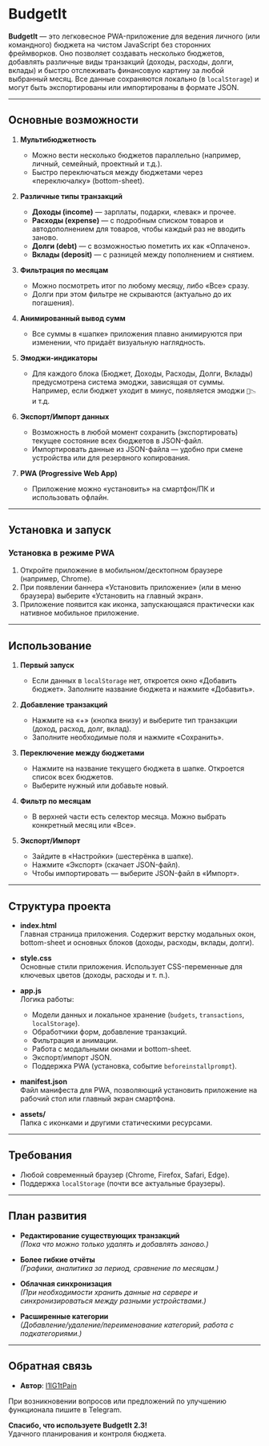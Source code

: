 
# BudgetIt

**BudgetIt** — это легковесное PWA-приложение для ведения личного (или командного) бюджета на чистом JavaScript без сторонних фреймворков. Оно позволяет создавать несколько бюджетов, добавлять различные виды транзакций (доходы, расходы, долги, вклады) и быстро отслеживать финансовую картину за любой выбранный месяц. Все данные сохраняются локально (в `localStorage`) и могут быть экспортированы или импортированы в формате JSON.

---

## Основные возможности

1. **Мультибюджетность**  
   - Можно вести несколько бюджетов параллельно (например, личный, семейный, проектный и т.д.).  
   - Быстро переключаться между бюджетами через «переключалку» (bottom-sheet).

2. **Различные типы транзакций**  
   - **Доходы (income)** — зарплаты, подарки, «левак» и прочее.  
   - **Расходы (expense)** — с подробным списком товаров и автодополнением для товаров, чтобы каждый раз не вводить заново.  
   - **Долги (debt)** — с возможностью пометить их как «Оплачено».  
   - **Вклады (deposit)** — с разницей между пополнением и снятием.

3. **Фильтрация по месяцам**  
   - Можно посмотреть итог по любому месяцу, либо «Все» сразу.  
   - Долги при этом фильтре не скрываются (актуально до их погашения).

4. **Анимированный вывод сумм**  
   - Все суммы в «шапке» приложения плавно анимируются при изменении, что придаёт визуальную наглядность.

5. **Эмоджи-индикаторы**  
   - Для каждого блока (Бюджет, Доходы, Расходы, Долги, Вклады) предусмотрена система эмоджи, зависящая от суммы. Например, если бюджет уходит в минус, появляется эмоджи `🥶📉` и т.д.

6. **Экспорт/Импорт данных**  
   - Возможность в любой момент сохранить (экспортировать) текущее состояние всех бюджетов в JSON-файл.  
   - Импортировать данные из JSON-файла — удобно при смене устройства или для резервного копирования.

7. **PWA (Progressive Web App)**  
   - Приложение можно «установить» на смартфон/ПК и использовать офлайн.

---

## Установка и запуск
### Установка в режиме PWA

1. Откройте приложение в мобильном/десктопном браузере (например, Chrome).
2. При появлении баннера «Установить приложение» (или в меню браузера) выберите «Установить на главный экран».
3. Приложение появится как иконка, запускающаяся практически как нативное мобильное приложение.

---

## Использование

1. **Первый запуск**  
   - Если данных в `localStorage` нет, откроется окно «Добавить бюджет». Заполните название бюджета и нажмите «Добавить».  

2. **Добавление транзакций**  
   - Нажмите на «+» (кнопка внизу) и выберите тип транзакции (доход, расход, долг, вклад).  
   - Заполните необходимые поля и нажмите «Сохранить».  

3. **Переключение между бюджетами**  
   - Нажмите на название текущего бюджета в шапке. Откроется список всех бюджетов.  
   - Выберите нужный или добавьте новый.  

4. **Фильтр по месяцам**  
   - В верхней части есть селектор месяца. Можно выбрать конкретный месяц или «Все».  

5. **Экспорт/Импорт**  
   - Зайдите в «Настройки» (шестерёнка в шапке).  
   - Нажмите «Экспорт» (скачает JSON-файл).  
   - Чтобы импортировать — выберите JSON-файл в «Импорт».  

---

## Структура проекта

- **index.html**  
  Главная страница приложения. Содержит верстку модальных окон, bottom-sheet и основных блоков (доходы, расходы, вклады, долги).

- **style.css**  
  Основные стили приложения. Использует CSS-переменные для ключевых цветов (доходы, расходы и т. п.).

- **app.js**  
  Логика работы:  
  - Модели данных и локальное хранение (`budgets`, `transactions`, `localStorage`).  
  - Обработчики форм, добавление транзакций.  
  - Фильтрация и анимации.  
  - Работа с модальными окнами и bottom-sheet.  
  - Экспорт/импорт JSON.  
  - Поддержка PWA (установка, событие `beforeinstallprompt`).

- **manifest.json**  
  Файл манифеста для PWA, позволяющий установить приложение на рабочий стол или главный экран смартфона.

- **assets/**  
  Папка с иконками и другими статическими ресурсами.

---

## Требования

- Любой современный браузер (Chrome, Firefox, Safari, Edge).
- Поддержка `localStorage` (почти все актуальные браузеры).

---

## План развития

- **Редактирование существующих транзакций**  
  _(Пока что можно только удалять и добавлять заново.)_

- **Более гибкие отчёты**  
  _(Графики, аналитика за период, сравнение по месяцам.)_

- **Облачная синхронизация**  
  _(При необходимости хранить данные на сервере и синхронизироваться между разными устройствами.)_

- **Расширенные категории**  
  _(Добавление/удаление/переименование категорий, работа с подкатегориями.)_

---

## Обратная связь

- **Автор**: [l1lG1tPain](https://t.me/cybersnitch)

При возникновении вопросов или предложений по улучшению функционала пишите в Telegram.  

**Спасибо, что используете BudgetIt 2.3!**  
Удачного планирования и контроля бюджета.
